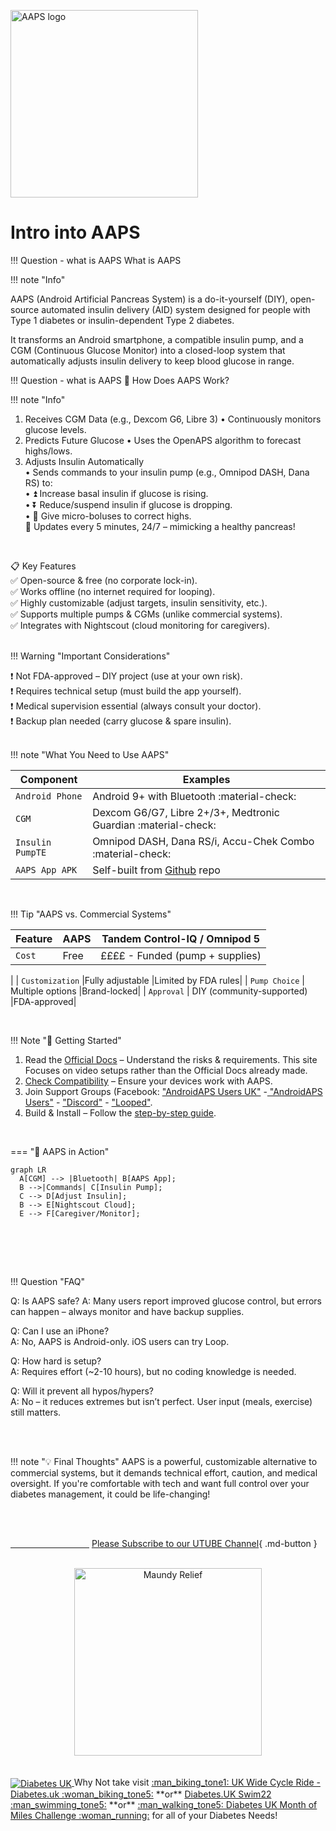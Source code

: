 <!-- this is  on github server!
docs made by D.Galloway 2019- 2021-->


<img width="300" height="Auto" border="0" align="center"  src="https://github.com/user-attachments/assets/fd599896-1918-4933-ac8d-a5e4a298abbc" title="AAPS logo"/></a>

# Intro into AAPS <br>

!!! Question - what is AAPS
What is AAPS

!!! note "Info"


AAPS (Android Artificial Pancreas System) is a do-it-yourself (DIY), open-source automated insulin delivery (AID) system designed for people with Type 1 diabetes or insulin-dependent Type 2 diabetes.<br>

 It transforms an Android smartphone, a compatible insulin pump, and a CGM (Continuous Glucose Monitor) into a closed-loop system that automatically adjusts insulin delivery to keep blood glucose in range.<br>

!!! Question - what is AAPS
🔄 How Does AAPS Work?<br>

!!! note "Info"

1. Receives CGM Data (e.g., Dexcom G6, Libre 3)
• Continuously monitors glucose levels.
2. Predicts Future Glucose
• Uses the OpenAPS algorithm to forecast highs/lows.
3. Adjusts Insulin Automatically<br>
• Sends commands to your insulin pump (e.g., Omnipod DASH, Dana RS) to:<br>
• ⏫ Increase basal insulin if glucose is rising.<br>
• ⏬ Reduce/suspend insulin if glucose is dropping.<br>
• 💉 Give micro-boluses to correct highs.<br>
🔄 Updates every 5 minutes, 24/7 – mimicking a healthy pancreas!<br>
<br>

📋 Key Features <br>
✅ Open-source & free (no corporate lock-in).<br>
✅ Works offline (no internet required for looping).<br>
✅ Highly customizable (adjust targets, insulin sensitivity, etc.).<br>
✅ Supports multiple pumps & CGMs (unlike commercial systems).<br>
✅ Integrates with Nightscout (cloud monitoring for caregivers).<br>
<br>

!!! Warning "Important Considerations"

❗ Not FDA-approved – DIY project (use at your own risk).<br>
❗ Requires technical setup (must build the app yourself).<br>
❗ Medical supervision essential (always consult your doctor).<br>
❗ Backup plan needed (carry glucose & spare insulin).<br>
<br>

!!! note "What You Need to Use AAPS"

| Component    | Examples                         |
| ----------- | ------------------------------------ |
| `Android Phone`       | Android 9+ with Bluetooth   :material-check:      |
| `CGM`       | Dexcom G6/G7, Libre 2+/3+, Medtronic Guardian :material-check: |
| `Insulin PumpTE`    | Omnipod DASH, Dana RS/i, Accu-Chek Combo :material-check:  |
| `AAPS App APK`    | Self-built from <a href="https://github.com/nightscout/AndroidAPS" target="_blank"> Github</a> repo  |

<br>

!!! Tip "AAPS vs. Commercial Systems"

| Feature    | AAPS|Tandem Control-IQ / Omnipod 5|
| ----------- | ------------------------------|-------------|
| `Cost`       | Free        |££££ - Funded (pump + supplies)
|
| `Customization`       |Fully adjustable |Limited by FDA rules|
| `Pump Choice`    | Multiple options  |Brand-locked|
| `Approval`    | DIY (community-supported)  |FDA-approved|

<br>

!!! Note "🚀 Getting Started" 


1. Read the <a href="https://androidaps.readthedocs.io/en/latest/" target="_blank"> Official Docs</a>  – Understand the risks & requirements. This site Focuses on video setups rather than the Official Docs already made.
2. <a href="https://androidaps.readthedocs.io/en/latest/Getting-Started/CompatiblePumps.html" target="_blank"> Check Compatibility</a> – Ensure your devices work with AAPS.
3. Join Support Groups (Facebook: <a href="https://www.facebook.com/groups/androidapsusersuk" target="_blank"> "AndroidAPS Users UK"</a> -<a href="https://www.facebook.com/groups/AndroidAPSUsers" target="_blank"> "AndroidAPS Users"</a> - <a href="https://discord.com/invite/4fQUWHZ4Mw" target="_blank"> "Discord"</a> - <a href="https://www.facebook.com/groups/TheLoopedGroup" target="_blank"> "Looped"</a>.<br>
4. Build & Install – Follow the <a href="https://androidaps.readthedocs.io/en/latest/SettingUpAaps/BuildingAaps.html" target="_blank"> step-by-step guide</a>.

<br>

=== "🔄 AAPS in Action"
``` mermaid
graph LR
  A[CGM] --> |Bluetooth| B[AAPS App];
  B -->|Commands| C[Insulin Pump];
  C --> D[Adjust Insulin];
  B --> E[Nightscout Cloud];
  E --> F[Caregiver/Monitor];
```


<br> 



<br> <br>

!!! Question  "FAQ"

Q: Is AAPS safe?
A: Many users report improved glucose control, but errors can happen – always monitor and have backup supplies.<br>

Q: Can I use an iPhone?<br>
A: No, AAPS is Android-only. iOS users can try Loop.<br>

Q: How hard is setup?<br>
A: Requires effort (~2-10 hours), but no coding knowledge is needed.<br>

Q: Will it prevent all hypos/hypers?<br>
A: No – it reduces extremes but isn’t perfect. User input (meals, exercise) still matters.<br>

<br><br>

!!! note "💡 Final Thoughts"
AAPS is a powerful, customizable alternative to commercial systems, but it demands technical effort, caution, and medical oversight. If you're comfortable with tech and want full control over your diabetes management, it could be life-changing!
<br><br>

<br>

[&emsp;&emsp;&emsp;&emsp;&emsp;&emsp;&emsp;&emsp;&emsp;]()
[Please Subscribe to our UTUBE Channel](https://www.youtube.com/channel/UC9TwtBefjjKw_uKHiIWMkBA?sub_confirmation=1){ .md-button }

<br>
<a href="https://maundyrelief.org.uk/" target="_blank">
  <center><img width="300" height="auto" border="0" align=""  src="https://github.com/user-attachments/assets/585dd221-4f22-4e83-978d-3eedb39d3ca9" title="Maundy Relief"/></center></a>
<br>

<br>
<a href="https://www.diabetes.org.uk/" target="_blank">
<img width="auto" height="auto" border="0" align="center"  src="https://github.com/user-attachments/assets/21b87537-f1fa-4e01-904c-132085884544" title="Diabetes UK"/> </a>Why Not take visit <a href="https://www.diabetes.org.uk/support-us/fundraise/fundraising-events/pedal-for-progress" target="_blank"> :man_biking_tone1: UK Wide Cycle Ride - Diabetes.uk :woman_biking_tone5:</a> **or** <a href="https://swim22.diabetes.org.uk/?fbclid=IwAR3XSygKTkbU7l_Xgu88WU3Q3EYFrFoAj1STvQTVz_6X-xthmjqOUWMTiww" target="_blank">Diabetes.UK Swim22 :man_swimming_tone5:</a> **or** <a href="https://www.diabetes.org.uk/support-us/fundraise/fundraising-events/60-miles-challenge" target="_blank">:man_walking_tone5: Diabetes UK Month of Miles Challenge :woman_running:</a> for all of your Diabetes Needs!




<!--  
  ******************************************************************************************************************
  mkdocs.yml    # The configuration file.
    docs/
    index.md  # The documentation homepage.
       ...       # Other markdown pages, images and other files.
		
		*************************************************************************
		center text**
		## <center>Now Do  </center><br>
		
		*************************************************************
		
		
<a href="http://nightscout.github.io/pages/update-fork/" target="_blank">
  <img width="auto" height="auto" border="0" align="center"  src="/img/Nightscout/Time to Update Nightscout.png" title="Update Tool"/></a>		
		

Adding a Green Highlighter with Bold too:
<span style="background-color:rgb(88, 121, 72)">**(Settings - Apps - xDrip+)**</span>


adding 	Yellow Hightligher!!!!!!!!	with bold too
<span style="background-color: #FFFF00">**Marked text**</span>


<a>
  <img width="auto" height="auto" border="0" align="center"  src="/img/Nightscout/Time to Update Nightscout.png" title="Update Tool"/></a>	

link
<a href=" https://github.com/" target="_blank" title="First create a user account by going to">Click Here</a>


Adding a image with link
<a href="https://www.youtube.com/watch?v=MFsbm45b6YY" target="_blank">
  <img width="auto" height="auto" border="0" align="center"  src="/img/Part 1 Setting up Github 2021/Github account details.jpg" title="github account details"/>
</a><br>

*******************		
external link
******************

# <center>Part 4: <a href="https://atlas-night-out.github.io/xdrip-Nightscout-AAPS/user-guide/Fork_and_Deploy_cgm_remote_monitory_part4/" target="_blank" title="Fork and Deploy cgm remote monitory Part 4">Fork and Deploy cgm remote monitory</a> </center>

Adding Video

<iframe width="850" height="415" src="https://www.youtube.com/embed/MFsbm45b6YY" title="YouTube video player" frameborder="0" allow="accelerometer; autoplay; clipboard-write; encrypted-media; gyroscope; picture-in-picture" allowfullscreen></iframe>


Adding an embeded video
<iframe id="video3" width="560" height="315" src="https://www.youtube.com/embed/o7-T2IrDJ_A" title="YouTube video player" frameborder="0" allow="accelerometer; autoplay; clipboard-write; encrypted-media; gyroscope; picture-in-picture" allowfullscreen></iframe>


Note
**Note:** a note is something that needs to be mentioned but is apart from the context.

**Note:** a note is something that needs to be mentioned but is apart from the context.

This is a note with a drop down! you have to keep the format the same for it to work!!!!!!!!!!
??? info "Notes"

    Before proceeding, ensure that you've downloaded and installed all required applications on their respective devices. Once everything is set up, familiarize yourself with each app’s interface and functionality. <br> 


!!! Warning "Important Notice - This Video is a Old Way Watch with Caution"



List
This is a regular paragraph.

Paragraph:

1. **Now Open another tab**  to make a Mongodb Atlas** Account: <a href="https://www.mongodb.com/cloud/atlas" target="_blank" title="Click Start Free">See Here</a> 
  and **click** Start Free
 <img width="auto" height="auto" border="0" align="center"  src="/img/Atlas/MongoDB Atlas start free.jpg"Click Start"/>
   2. Sub item two
   3. Sub item three
2. Item two



font size
<font size="4">

</font>

link
<a href=" https://github.com/" target="_blank" title="First create a user account by going to">Click Here</a>


Table
| Syntax | Description |
| ----------- | ----------- |
| Header | Title |
| Paragraph | Text |


Video in a box border!

<table width="1166" border="1" style="border-color: #000000; background-color: #ffffff;" cellpadding="1" cellspacing="1" height="98">
<tbody>
<tr style="height: 16px;">
<td style="width: 1158px; border-color: #000000; background-color: #5B9BD5;" fff=""><span style="font-size: 14pt;"><span style="color: #ffffff;">video Instructions,</span></span></td>
</tr>
<tr style="height: 56.4063px;">
<td style="width: 1158px; border-color: #000000;"><span style="font-family: tahoma, arial, helvetica, sans-serif; font-size: 14pt;">
 <iframe id="video3" width="860" height="515" src="https://www.youtube.com/embed/6o3AdkQBVog" title="YouTube video player" frameborder="0" allow="accelerometer; autoplay; clipboard-write; encrypted-media; gyroscope; picture-in-picture" allowfullscreen></iframe>  </span></td>
</tr>
</tbody>
</table>
*****************************************************
Warning Note<table width="1266" border="1" style="border-color: #000000; background-color: #ffffff;" cellpadding="1" cellspacing="1" height="98">
<tbody>
<tr style="height: 16px;">
<td style="width: 1158px; border-color: #000000; background-color: #FF0000;" fff=""><span style="font-size: 14pt;"><strong><span style="color: #ffffff;">Warning!</span></strong></span></td>
</tr>
<tr style="height: 56.4063px;">
<td style="width: 1158px; border-color: #000000;"><span style="font-family: tahoma, arial, helvetica, sans-serif; font-size: 14pt;"> 1: Some new features, updates, or bug fixes may require that you clear your browser cache before you will see the changes taken effect<br/> 2: If you get no errors and no readings after a while see about doing a <a href="http://127.0.0.1:8000/user-guide/Redeploying%20your%20repository/" target="_blank" title="Redeploying your repository link">Redeploying your repository</a> </span></td>
</tr>
</tbody>
</table>




Adding white space:

&emsp;&emsp;&emsp;&emsp;&emsp;&emsp;&emsp;&emsp;&nbsp;&nbsp;&nbsp;&nbsp;&nbsp;&nbsp;&nbsp;&nbsp;&nbsp;&nbsp;<span style="color:#26AF06">**Gear**</span> &emsp;&emsp;&emsp;&emsp;&emsp;&emsp;&emsp;&emsp;&emsp;&emsp;&emsp;&emsp;&nbsp;&nbsp;&nbsp;&nbsp;&nbsp;&nbsp;&nbsp;&nbsp;&nbsp;&nbsp;&nbsp;&nbsp;&nbsp;&nbsp;&nbsp;<span style="color:#26AF06">**Settings**</span>

-->

